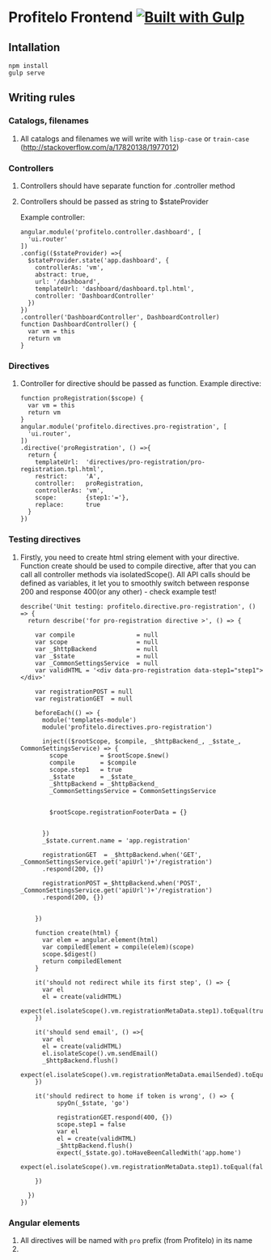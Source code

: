 # Profitelo Frontend [![Built with Gulp][build-with-gulp-png]][gulpjs-page]

## Intallation

    npm install
    gulp serve

## Writing rules

### Catalogs, filenames
1. All catalogs and filenames we will write with `lisp-case` or `train-case` (<http://stackoverflow.com/a/17820138/1977012>)

### Controllers
1.  Controllers should have separate function for .controller method
2.  Controllers should be passed as string to $stateProvider

    Example controller:
    ```
    angular.module('profitelo.controller.dashboard', [
      'ui.router'
    ])
    .config(($stateProvider) =>{
      $stateProvider.state('app.dashboard', {
        controllerAs: 'vm',
        abstract: true,
        url: '/dashboard',
        templateUrl: 'dashboard/dashboard.tpl.html',
        controller: 'DashboardController'
      })
    })
    .controller('DashboardController', DashboardController)
    function DashboardController() {
      var vm = this
      return vm
    }
    ```


### Directives
1. Controller for directive should be passed as function.
    Example directive:
    ```
    function proRegistration($scope) {
      var vm = this
      return vm
    }
    angular.module('profitelo.directives.pro-registration', [
      'ui.router',
    ])
    .directive('proRegistration', () =>{
      return {
        templateUrl:  'directives/pro-registration/pro-registration.tpl.html',
        restrict:     'A',
        controller:   proRegistration,
        controllerAs: 'vm',
        scope:        {step1:'='},
        replace:      true
      }
    })

    ```
### Testing directives
1.  Firstly, you need to create html string element with your directive.
    Function create should be used to compile directive, after that
    you can call all controller methods via isolatedScope().
    All API calls should be defined as variables, it let you
    to smoothly switch between response 200 and response 400(or any other) - check example test!
    ```
    describe('Unit testing: profitelo.directive.pro-registration', () => {
      return describe('for pro-registration directive >', () => {

        var compile                 = null
        var scope                   = null
        var _$httpBackend           = null
        var _$state                 = null
        var _CommonSettingsService  = null
        var validHTML = '<div data-pro-registration data-step1="step1"></div>'

        var registrationPOST = null
        var registrationGET  = null

        beforeEach(() => {
          module('templates-module')
          module('profitelo.directives.pro-registration')

          inject(($rootScope, $compile, _$httpBackend_, _$state_, CommonSettingsService) => {
            scope         = $rootScope.$new()
            compile       = $compile
            scope.step1   = true
            _$state       = _$state_
            _$httpBackend = _$httpBackend_
            _CommonSettingsService = CommonSettingsService


            $rootScope.registrationFooterData = {}


          })
          _$state.current.name = 'app.registration'

          registrationGET  = _$httpBackend.when('GET', _CommonSettingsService.get('apiUrl')+'/registration')
          .respond(200, {})

          registrationPOST =_$httpBackend.when('POST', _CommonSettingsService.get('apiUrl')+'/registration')
          .respond(200, {})


        })

        function create(html) {
          var elem = angular.element(html)
          var compiledElement = compile(elem)(scope)
          scope.$digest()
          return compiledElement
        }

        it('should not redirect while its first step', () => {
          var el
          el = create(validHTML)
          expect(el.isolateScope().vm.registrationMetaData.step1).toEqual(true)
        })

        it('should send email', () =>{
          var el
          el = create(validHTML)
          el.isolateScope().vm.sendEmail()
          _$httpBackend.flush()
          expect(el.isolateScope().vm.registrationMetaData.emailSended).toEqual(true)
        })

        it('should redirect to home if token is wrong', () => {
              spyOn(_$state, 'go')

              registrationGET.respond(400, {})
              scope.step1 = false
              var el
              el = create(validHTML)
              _$httpBackend.flush()
              expect(_$state.go).toHaveBeenCalledWith('app.home')
              expect(el.isolateScope().vm.registrationMetaData.step1).toEqual(false)

        })

      })
    })
    ```



### Angular elements

1. All directives will be named with `pro` prefix (from Profitelo) in its name
2. 


[gulpjs-page]: https://www.gulpjs.com
[build-with-gulp-png]: https://raw.githubusercontent.com/gulpjs/gulp/e2dd2b6c66409f59082c24585c6989244793d132/built-with-gulp.png



